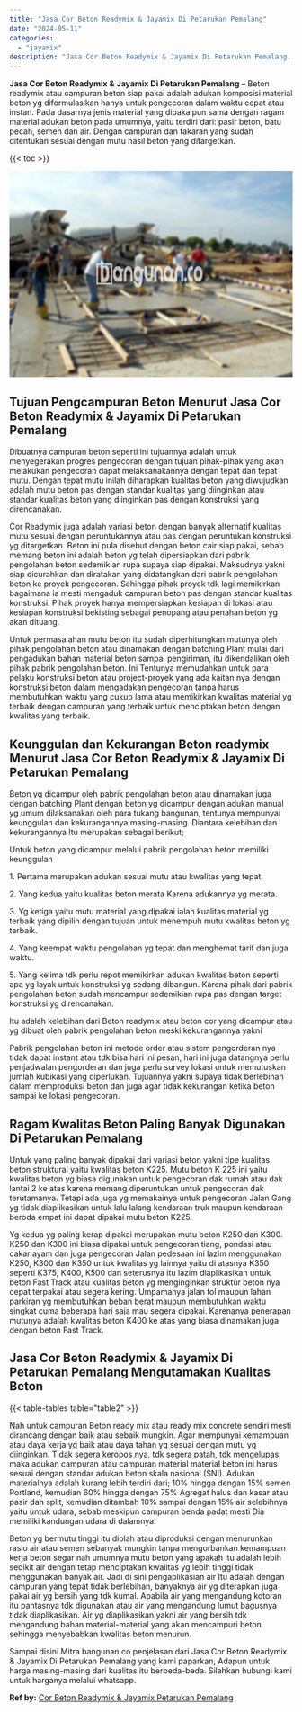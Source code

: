 ```yaml
---
title: "Jasa Cor Beton Readymix & Jayamix Di Petarukan Pemalang"
date: "2024-05-11"
categories: 
  - "jayamix"
description: "Jasa Cor Beton Readymix & Jayamix Di Petarukan Pemalang. Sampai disini Mitra bangunan.co penjelasan dari Jasa Cor Beton Readymix & Jayamix Di Petarukan Pemal..."
---
```


**Jasa Cor Beton Readymix & Jayamix Di Petarukan Pemalang** – Beton readymix atau campuran beton siap pakai adalah adukan komposisi material beton yg diformulasikan hanya untuk pengecoran dalam waktu cepat atau instan. Pada dasarnya jenis material yang dipakaipun sama dengan ragam material adukan beton pada umumnya, yaitu terdiri dari: pasir beton, batu pecah, semen dan air. Dengan campuran dan takaran yang sudah ditentukan sesuai dengan mutu hasil beton yang ditargetkan.

{{< toc >}}

![Jasa Cor Beton Readymix & Jayamix Di Petarukan Pemalang](/images/jasa-cor-readymix-08.png)

## Tujuan Pengcampuran Beton Menurut Jasa Cor Beton Readymix & Jayamix Di Petarukan Pemalang

Dibuatnya campuran beton seperti ini tujuannya adalah untuk menyegerakan progres pengecoran dengan tujuan pihak-pihak yang akan melakukan pengecoran dapat melaksanakannya dengan tepat dan tepat mutu. Dengan tepat mutu inilah diharapkan kualitas beton yang diwujudkan adalah mutu beton pas dengan standar kualitas yang diinginkan atau standar kualitas beton yang diinginkan pas dengan konstruksi yang direncanakan.

Cor Readymix juga adalah variasi beton dengan banyak alternatif kualitas mutu sesuai dengan peruntukannya atau pas dengan peruntukan konstruksi yg ditargetkan. Beton ini pula disebut dengan beton cair siap pakai, sebab memang beton ini adalah beton yg telah dipersiapkan dari pabrik pengolahan beton sedemikian rupa supaya siap dipakai. Maksudnya yakni siap dicurahkan dan diratakan yang didatangkan dari pabrik pengolahan beton ke proyek pengecoran. Sehingga pihak proyek tdk lagi memikirkan bagaimana ia mesti mengaduk campuran beton pas dengan standar kualitas konstruksi. Pihak proyek hanya mempersiapkan kesiapan di lokasi atau kesiapan konstruksi bekisting sebagai penopang atau penahan beton yg akan dituang.

Untuk permasalahan mutu beton itu sudah diperhitungkan mutunya oleh pihak pengolahan beton atau dinamakan dengan batching Plant mulai dari pengadukan bahan material beton sampai pengiriman, itu dikendalikan oleh pihak pabrik pengolahan beton. Ini Tentunya memudahkan untuk para pelaku konstruksi beton atau project-proyek yang ada kaitan nya dengan konstruksi beton dalam mengadakan pengecoran tanpa harus membutuhkan waktu yang cukup lama atau memikirkan kwalitas material yg terbaik dengan campuran yang terbaik untuk menciptakan beton dengan kwalitas yang terbaik.

## Keunggulan dan Kekurangan Beton readymix Menurut Jasa Cor Beton Readymix & Jayamix Di Petarukan Pemalang

Beton yg dicampur oleh pabrik pengolahan beton atau dinamakan juga dengan batching Plant dengan beton yg dicampur dengan adukan manual yg umum dilaksanakan oleh para tukang bangunan, tentunya mempunyai keunggulan dan kekurangannya masing-masing. Diantara kelebihan dan kekurangannya Itu merupakan sebagai berikut;

Untuk beton yang dicampur melalui pabrik pengolahan beton memiliki keunggulan

1\. Pertama merupakan adukan sesuai mutu atau kwalitas yang tepat

2\. Yang kedua yaitu kualitas beton merata Karena adukannya yg merata.

3\. Yg ketiga yaitu mutu material yang dipakai ialah kualitas material yg terbaik yang dipilih dengan tujuan untuk menempuh mutu kwalitas beton yg terbaik.

4\. Yang keempat waktu pengolahan yg tepat dan menghemat tarif dan juga waktu.

5\. Yang kelima tdk perlu repot memikirkan adukan kwalitas beton seperti apa yg layak untuk konstruksi yg sedang dibangun. Karena pihak dari pabrik pengolahan beton sudah mencampur sedemikian rupa pas dengan target konstruksi yg direncanakan.

Itu adalah kelebihan dari Beton readymix atau beton cor yang dicampur atau yg dibuat oleh pabrik pengolahan beton meski kekurangannya yakni

Pabrik pengolahan beton ini metode order atau sistem pengorderan nya tidak dapat instant atau tdk bisa hari ini pesan, hari ini juga datangnya perlu penjadwalan pengorderan dan juga perlu survey lokasi untuk memutuskan jumlah kubikasi yang diperlukan. Tujuannya yakni supaya tidak berlebihan dalam memproduksi beton dan juga agar tidak kekurangan ketika beton sampai ke lokasi pengecoran.

## Ragam Kwalitas Beton Paling Banyak Digunakan Di Petarukan Pemalang

Untuk yang paling banyak dipakai dari variasi beton yakni tipe kualitas beton struktural yaitu kwalitas beton K225. Mutu beton K 225 ini yaitu kwalitas beton yg biasa digunakan untuk pengecoran dak rumah atau dak lantai 2 ke atas karena memang diperuntukan untuk pengecoran dak terutamanya. Tetapi ada juga yg memakainya untuk pengecoran Jalan Gang yg tidak diaplikasikan untuk lalu lalang kendaraan truk maupun kendaraan beroda empat ini dapat dipakai mutu beton K225.

Yg kedua yg paling kerap dipakai merupakan mutu beton K250 dan K300. K250 dan K300 ini biasa dipakai untuk pengecoran tiang, pondasi atau cakar ayam dan juga pengecoran Jalan pedesaan ini lazim menggunakan K250, K300 dan K350 untuk kwalitas yg lainnya yaitu di atasnya K350 seperti K375, K400, K500 dan seterusnya itu lazim diaplikasikan untuk beton Fast Track atau kualitas beton yg menginginkan struktur beton nya cepat terpakai atau segera kering. Umpamanya jalan tol maupun lahan parkiran yg membutuhkan beban berat maupun membutuhkan waktu singkat cuma beberapa hari saja mau segera dipakai. Karenanya penerapan mutunya adalah kwalitas beton K400 ke atas yang biasa dinamakan juga dengan beton Fast Track.

## Jasa Cor Beton Readymix & Jayamix Di Petarukan Pemalang Mengutamakan Kualitas Beton

{{< table-tables table="table2" >}}

Nah untuk campuran Beton ready mix atau ready mix concrete sendiri mesti dirancang dengan baik atau sebaik mungkin. Agar mempunyai kemampuan atau daya kerja yg baik atau daya tahan yg sesuai dengan mutu yg diinginkan. Tidak segera keropos nya, tdk segera patah, tdk mengelupas, maka adukan campuran atau campuran material material beton ini harus sesuai dengan standar adukan beton skala nasional (SNI). Adukan materialnya adalah kurang lebih terdiri dari; 10% hingga dengan 15% semen Portland, kemudian 60% hingga dengan 75% Agregat halus dan kasar atau pasir dan split, kemudian ditambah 10% sampai dengan 15% air selebihnya yaitu untuk udara, sebab meskipun campuran benda padat mesti Dia memiliki kandungan udara di dalamnya.

Beton yg bermutu tinggi itu diolah atau diproduksi dengan menurunkan rasio air atau semen sebanyak mungkin tanpa mengorbankan kemampuan kerja beton segar nah umumnya mutu beton yang apakah itu adalah lebih sedikit air dengan tetap menciptakan kwalitas yg lebih tinggi tidak menggunakan banyak air. Jadi di sini pengaplikasian air Itu adalah dengan campuran yang tepat tidak berlebihan, banyaknya air yg diterapkan juga pakai air yg bersih yang tdk kumal. Apabila air yang mengandung kotoran itu pantasnya tdk digunakan atau air yang mengandung lumut bagusnya tidak diaplikasikan. Air yg diaplikasikan yakni air yang bersih tdk mengandung bahan material-material yang akan mencampuri beton sehingga menyebabkan kwalitas beton menurun.

Sampai disini Mitra bangunan.co penjelasan dari Jasa Cor Beton Readymix & Jayamix Di Petarukan Pemalang yang kami paparkan, Adapun untuk harga masing-masing dari kualitas itu berbeda-beda. Silahkan hubungi kami untuk harganya melalui whatsapp.

**Ref by:** [Cor Beton Readymix & Jayamix Petarukan Pemalang](https://id.wikipedia.org/wiki/Cor)
